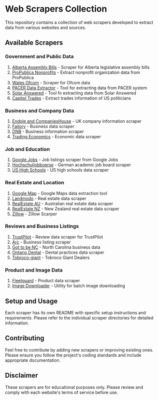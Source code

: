 # Web Scrapers Collection
This repository contains a collection of web scrapers developed to extract data from various websites and sources.

## Available Scrapers

### Government and Public Data
1. [Alberta Assembly Bills](alberta-assembly-bills/README.md) - Scraper for Alberta legislative assembly bills
2. [ProPublica Nonprofits](propublica-nonprofits/README.md) - Extract nonprofit organization data from ProPublica
3. [Wales Ofcom](wales-ofcom/README.md) - Scraper for Ofcom data
4. [PACER Data Extractor](pacer-data-extractor/README.md) - Tool for extracting data from PACER system
5. [Solar Answered](./solar-qld/README.md) - Tool fo extracting data from Solar Answered
6. [Capitol Trades](./capitol-trades/README.md) - Extract trades information of US politicians

### Business and Company Data
1. [Endole and CompaniesHouse](endole-companies-house/README.md) - UK company information scraper
2. [Failory](failory/README.md) - Business data scraper
3. [DNB](dnb/README.md) - Business information scraper
4. [Trading Economics](trading-economics/README.md) - Economic data scraper

### Job and Education
1. [Google Jobs](google-jobs/README.md) - Job listings scraper from Google Jobs
2. [Hochschuljobboerse](hochschuljobboerse/README.md) - German academic job board scraper
3. [US High Schools](high-schools/README.md) - US high schools data scraper

### Real Estate and Location
1. [Google Map](google-map/README.md) - Google Maps data extraction tool
2. [Landmodo](landmodo/README.md) - Real estate data scraper
3. [RealEstate AU](realestate-au/README.md) - Australian real estate data scraper
4. [RealEstate NZ](realestate-nz/README.md) - New Zealand real estate data scraper
5. [Zillow](./zillow/README.md) - Zillow Scarper

### Reviews and Business Listings
1. [TrustPilot](trustpilot/README.md) - Review data scraper for TrustPilot
2. [Arc](arc/README.md) - Business listing scraper
3. [Got to be NC](gottobenc/README.md) - North Carolina business data
4. [Ontario Dental](ontario-dental/README.md) - Dental practices data scraper
5. [Tobroco-giant](./tobroco-giant/README.md) - Tobroco Giant Dealers

### Product and Image Data
1. [Fleetguard](fleetguard/README.md) - Product data scraper
2. [Image Downloader](image-downloader/README.md) - Utility for batch image downloading

## Setup and Usage
Each scraper has its own README with specific setup instructions and requirements. Please refer to the individual scraper directories for detailed information.

## Contributing
Feel free to contribute by adding new scrapers or improving existing ones. Please ensure you follow the project's coding standards and include appropriate documentation.

## Disclaimer
These scrapers are for educational purposes only. Please review and comply with each website's terms of service before use.


